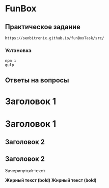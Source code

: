 # FunBox

## Практическое задание

    https://senbitronix.github.io/funBoxTask/src/

### Установка

    npm i
    gulp

## Ответы на вопросы

# Заголовок 1

# Заголовок 1

## Заголовок 2

## Заголовок 2

~~Зачеркнутый текст~~

**Жирный текст (bold)**
**Жирный текст (bold)**
